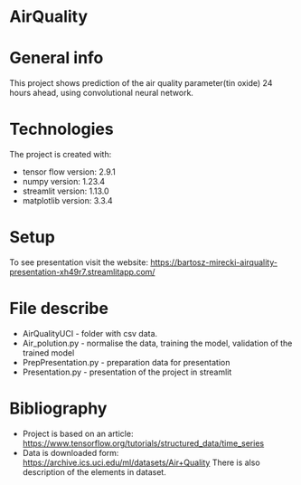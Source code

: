 # AirQuality

# General info
This project shows prediction of the air quality parameter(tin oxide) 24 hours ahead, using convolutional neural network.
	
# Technologies
The project is created with:
* tensor flow version: 2.9.1
* numpy version: 1.23.4
* streamlit version: 1.13.0
* matplotlib version: 3.3.4
	
# Setup
To see presentation visit the website: https://bartosz-mirecki-airquality-presentation-xh49r7.streamlitapp.com/

# File describe

* AirQualityUCI - folder with csv data.
* Air_polution.py - normalise the data, training the model, validation of the trained model
* PrepPresentation.py - preparation data for presentation
* Presentation.py - presentation of the project in streamlit

# Bibliography

* Project is based on an article:
https://www.tensorflow.org/tutorials/structured_data/time_series
* Data is downloaded form:
https://archive.ics.uci.edu/ml/datasets/Air+Quality
There is also description of the elements in dataset.
